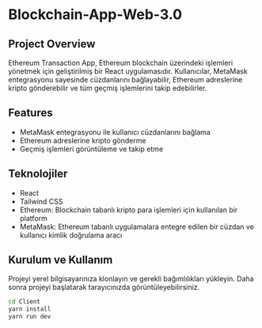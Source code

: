 # Blockchain-App-Web-3.0

## Project Overview

Ethereum Transaction App, Ethereum blockchain üzerindeki işlemleri yönetmek için geliştirilmiş bir React uygulamasıdır. Kullanıcılar, MetaMask entegrasyonu sayesinde cüzdanlarını bağlayabilir, Ethereum adreslerine kripto gönderebilir ve tüm geçmiş işlemlerini takip edebilirler.

## Features

- MetaMask entegrasyonu ile kullanıcı cüzdanlarını bağlama
- Ethereum adreslerine kripto gönderme
- Geçmiş işlemleri görüntüleme ve takip etme

## Teknolojiler

- React
- Tailwind CSS
- Ethereum: Blockchain tabanlı kripto para işlemleri için kullanılan bir platform
- MetaMask: Ethereum tabanlı uygulamalara entegre edilen bir cüzdan ve kullanıcı kimlik doğrulama aracı


## Kurulum ve Kullanım

Projeyi yerel bilgisayarınıza klonlayın ve gerekli bağımlılıkları yükleyin. Daha sonra projeyi başlatarak tarayıcınızda görüntüleyebilirsiniz.

```bash
cd Client
yarn install
yarn run dev
